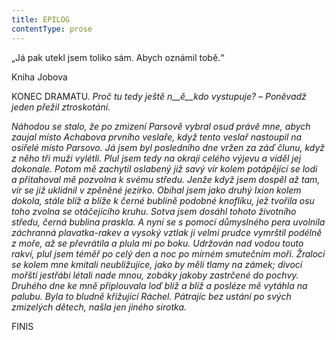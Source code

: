 ```yaml
---
title: EPILOG
contentType: prose
---
```


  

„Já pak utekl jsem toliko sám. Abych oznámil tobě.“

Kniha Jobova

  

KONEC DRAMATU. _Proč tu tedy ještě n__ě__kdo vystupuje?_ _–_ _Poněvadž jeden přežil ztroskotání._

_Náhodou se stalo, že po zmizení Parsově vybral osud právě mne, abych zaujal místo Achabova prvního veslaře, když tento veslař nastoupil na osiřelé místo Parsovo. Já jsem byl posledního dne vržen za záď člunu, když z něho tři muži vylétli. Plul jsem tedy na okraji celého výjevu a viděl jej dokonale. Potom mě zachytil oslabený již savý vír kolem potápějící se lodi a přitahoval mě pozvolna k svému středu. Jenže když jsem dospěl až tam, vír se již uklidnil v zpěněné jezírko. Obíhal jsem jako druhý Ixion kolem dokola, stále blíž a blíže k černé bublině podobné knoflíku, jež tvořila osu toho zvolna se otáčejícího kruhu. Sotva jsem dosáhl tohoto životního středu, černá bublina praskla. A nyní se s pomocí důmyslného pera uvolnila záchranná plavatka-rakev a vysoký vztlak ji velmi prudce vymrštil podélně z moře, až se převrátila a plula mi po boku. Udržován nad vodou touto rakví, plul jsem téměř po celý den a noc po mírném smutečním moři. Žraloci se kolem mne kmitali neubližujíce, jako by měli tlamy na zámek; divocí mořští jestřábi létali nade mnou, zobáky jakoby zastrčené do pochvy. Druhého dne ke mně připlouvala loď blíž a blíž a posléze mě vytáhla na palubu. Byla to bludně křižující Ráchel. Pátrajíc bez ustání po svých zmizelých dětech, našla jen jiného sirotka._

FINIS
